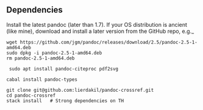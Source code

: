 ## Dependencies

Install the latest pandoc (later than 1.7). If your OS distribution is ancient (like mine), download and install a later version from the GitHub repo, e.g._

	wget https://github.com/jgm/pandoc/releases/download/2.5/pandoc-2.5-1-amd64.deb
	sudo dpkg -i pandoc-2.5-1-amd64.deb
	rm pandoc-2.5-1-amd64.deb

	 sudo apt install pandoc-citeproc pdf2svg

	cabal install pandoc-types

	git clone git@github.com:lierdakil/pandoc-crossref.git
	cd pandoc-crossref
	stack install   # Strong dependencies on TH
